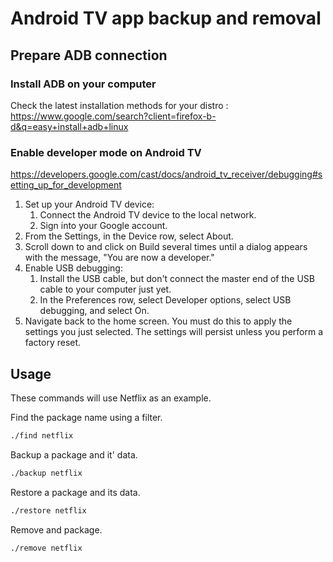 # Android TV app backup and removal

## Prepare ADB connection

### Install ADB on your computer

Check the latest installation methods for your distro : https://www.google.com/search?client=firefox-b-d&q=easy+install+adb+linux

### Enable developer mode on Android TV

https://developers.google.com/cast/docs/android_tv_receiver/debugging#setting_up_for_development

1. Set up your Android TV device:
    1. Connect the Android TV device to the local network.
    1. Sign into your Google account.    
1. From the Settings, in the Device row, select About.
1. Scroll down to and click on Build several times until a dialog appears with the message, "You are now a developer."
1. Enable USB debugging:
    1. Install the USB cable, but don't connect the master end of the USB cable to your computer just yet.
    1. In the Preferences row, select Developer options, select USB debugging, and select On.
1. Navigate back to the home screen. You must do this to apply the settings you just selected. The settings will persist unless you perform a factory reset.

## Usage
These commands will use Netflix as an example.

Find the package name using a filter.
```sh
./find netflix
```

Backup a package and it' data.
```sh
./backup netflix
```

Restore a package and its data.
```sh
./restore netflix
```

Remove and package.
```sh
./remove netflix
```
